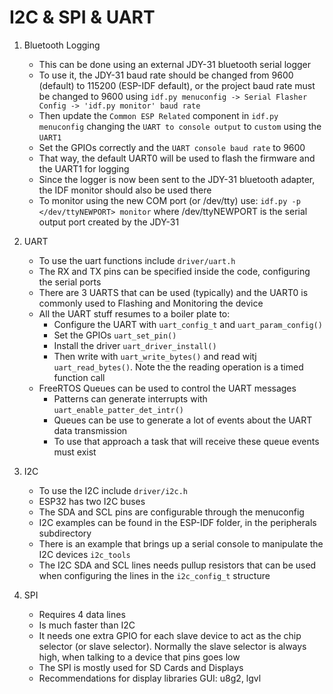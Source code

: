 # I2C & SPI & UART

1. Bluetooth Logging
    - This can be done using an external JDY-31 bluetooth serial logger
    - To use it, the JDY-31 baud rate should be changed from 9600 (default) to 115200 (ESP-IDF default), or the project baud rate must be changed to 9600 using `idf.py menuconfig -> Serial Flasher Config -> 'idf.py monitor' baud rate`
    - Then update the `Common ESP Related` component in `idf.py menuconfig` changing the `UART to console output` to `custom` using the `UART1`
    - Set the GPIOs correctly and the `UART console baud rate` to 9600
    - That way, the default UART0 will be used to flash the firmware and the UART1 for logging
    - Since the logger is now been sent to the JDY-31 bluetooth adapter, the IDF monitor should also be used there
    - To monitor using the new COM port (or /dev/tty) use: `idf.py -p </dev/ttyNEWPORT> monitor` where /dev/ttyNEWPORT is the serial output port created by the JDY-31

2. UART
    - To use the uart functions include `driver/uart.h`
    - The RX and TX pins can be specified inside the code, configuring the serial ports
    - There are 3 UARTS that can be used (typically) and the UART0 is commonly used to Flashing and Monitoring the device
    - All the UART stuff resumes to a boiler plate to:
      - Configure the UART with `uart_config_t` and `uart_param_config()`
      - Set the GPIOs `uart_set_pin()`
      - Install the driver `uart_driver_install()`
      - Then write with `uart_write_bytes()` and read witj `uart_read_bytes()`. Note the the reading operation is a timed function call
    - FreeRTOS Queues can be used to control the UART messages
      - Patterns can generate interrupts with `uart_enable_patter_det_intr()`
      - Queues can be use to generate a lot of events about the UART data transmission
      - To use that approach a task that will receive these queue events must exist

3. I2C
    - To use the I2C include `driver/i2c.h`
    - ESP32 has two I2C buses
    - The SDA and SCL pins are configurable through the menuconfig
    - I2C examples can be found in the ESP-IDF folder, in the peripherals subdirectory
    - There is an example that brings up a serial console to manipulate the I2C devices `i2c_tools`
    - The I2C SDA and SCL lines needs pullup resistors that can be used when configuring the lines in the `i2c_config_t` structure

4. SPI
    - Requires 4 data lines
    - Is much faster than I2C
    - It needs one extra GPIO for each slave device to act as the chip selector (or slave selector). Normally the slave selector is always high, when talking to a device that pins goes low
    - The SPI is mostly used for SD Cards and Displays
    - Recommendations for display libraries GUI: u8g2, lgvl
